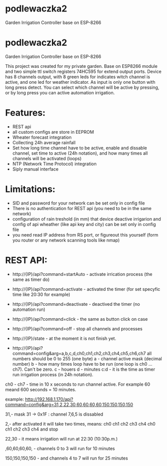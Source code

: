 # podlewaczka2
Garden Irrigation Controller  base on ESP-8266 

# podlewaczka2
Garden Irrigation Controller  base on ESP-8266 

This project was created for my private garden. Base on ESP8266 module and two simple ttl switch registers 74HC595 for extend output ports. Device has 8 channels output, with 8 green leds for indicates witch channel is active, and one led for weather indicator. As input is only one button with long press detect. You can select which channel will be active by pressing, or by long press you can active automation irrigation. 

# Features:

* REST api
* all custom configs are store in EEPROM
* Wheater forecast integration
* Collecting 24h average rainfall
* Set how long time channel have to be active, enable and dissable channel, set time to active (24h notation), and how many times all channels will be activated (loops)
* NTP (Network Time Protocol) integration
* Siply manual interface

# Limitations:

* SID and password for your network can be set only in config file
* There is no authentication for REST api (you need to be in the same network)
* configuration of rain treshold (in mm) that device deactive irrigarion  and config of api wheather (like api key and city) can be set only in config file
* you need read IP address from RS port, or figureout this yourself (form you router or any network scanning tools like nmap)

# REST API:

* http://{IP}/api?command=startAuto - activate irrication process (the same as timer do)
* http://{IP}/api?command=activate - activated the timer (for set specyfic time like 20:30 for example)
* http://{IP}/api?command=deactivate - deactived the timer (no automation run)
* http://{IP}/api?command=click - the same as button click on case 
* http://{IP}/api?command=off - stop all channels and processes
* http://{IP}/state - at the moment it is not finish yet.

* http://{IP}/api?command=config&arg=a,b,c,d,ch0,ch1,ch2,ch3,ch4,ch5,ch6,ch7
all numbers should be 0 to 255 (one byte)
a - channel active mask (decimal number)
b - how many times loop have to be run (one loop is ch0 ... ch7). Can't be zero.
c - houers
d - minutes
c:d - it is the time as timer run irrigation process (in 24h notation).

ch0 - ch7 - time in 10 x seconds to run channel active. For example 60 meand 600 seconds = 10 minutes.

example: 
http://192.168.1.170/api?command=config&arg=31,2,22,30,60,60,60,60,150,150,150,150

31,- mask 31 -> 0x1F : channel 7,6,5 is dissabled

2,- after activated it will take two times, means: ch0 ch1 ch2 ch3 ch4 ch0 ch1 ch2 ch3 ch4 and stop

22,30 - it means irrigation will run at 22:30 (10:30p.m.)

,60,60,60,60, - channels 0 to 3 will run for 10 minutes

150,150,150,150 - and channels 4 to 7 will run for 25 minutes


